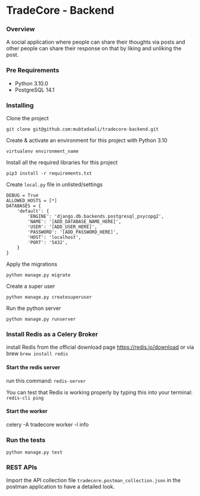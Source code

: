 # TradeCore - Backend
### Overview

A social application where people can share their thoughts via posts and other people can share their response on 
that by liking and unliking the post.


### Pre Requirements
  * Python 3.10.0
  * PostgreSQL 14.1

### Installing

Clone the project

```
git clone git@github.com:mubtadaali/tradecore-backend.git
```
Create & activate an environment for this project with Python 3.10
```
virtualenv environment_name 
```
Install all the required libraries for this project
```
pip3 install -r requirements.txt
```
Create `local.py` file in unlisted/settings
```
DEBUG = True
ALLOWED_HOSTS = [*]
DATABASES = {
    'default': {
        'ENGINE': 'django.db.backends.postgresql_psycopg2',
        'NAME': '[ADD_DATABASE_NAME_HERE]',
        'USER': '[ADD_USER_HERE]',
        'PASSWORD': '[ADD_PASSWORD_HERE]',
        'HOST': 'localhost',
        'PORT': '5432',
    }
}

```
Apply the migrations 
```
python manage.py migrate
```
Create a super user
```
python manage.py createsuperuser
```
Run the python server
```
python manage.py runserver
```

### Install Redis as a Celery Broker
install Redis from the official download page https://redis.io/download or via brew `brew install redis`

#### Start the redis server
run this command: `redis-server`

You can test that Redis is working properly by typing this into your terminal: `redis-cli ping`

#### Start the worker

celery -A tradecore worker -l info

### Run the tests
```
python manage.py test
```

### REST APIs
Import the API collection file `tradecore.postman_collection.json` in 
the postman application to have a detailed look.
